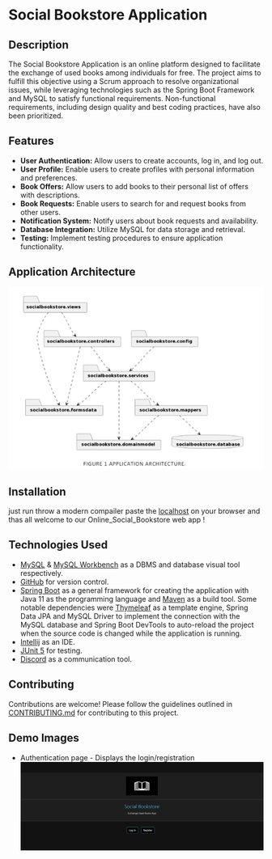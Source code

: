 # Social Bookstore Application

## Description

The Social Bookstore Application is an online platform designed to facilitate the exchange of used books among individuals for free. The project aims to fulfill this objective using a Scrum approach to resolve organizational issues, while leveraging technologies such as the Spring Boot Framework and MySQL to satisfy functional requirements. Non-functional requirements, including design quality and best coding practices, have also been prioritized.

## Features

- **User Authentication:** Allow users to create accounts, log in, and log out.
- **User Profile:** Enable users to create profiles with personal information and preferences.
- **Book Offers:** Allow users to add books to their personal list of offers with descriptions.
- **Book Requests:** Enable users to search for and request books from other users.
- **Notification System:** Notify users about book requests and availability.
- **Database Integration:** Utilize MySQL for data storage and retrieval.
- **Testing:** Implement testing procedures to ensure application functionality.

## Application Architecture

![img.png](img.png)

## Installation

just run throw a modern compailer paste the [localhost](http://localhost:8080/) on your browser and thas all welcome to our Online_Social_Bookstore web app !

## Technologies Used

*   [MySQL](https://www.mysql.com/) & [MySQL Workbench](https://www.mysql.com/products/workbench/) as a DBMS and database visual tool respectively.
*	[GitHub](https://github.com/) for version control.
*	[Spring Boot](https://spring.io/projects/spring-boot) as a general framework for creating the application with Java 11 as the programming language and [Maven](https://maven.apache.org/) as a build tool. Some notable dependencies were [Thymeleaf](https://www.thymeleaf.org/) as a template engine, Spring Data JPA and MySQL Driver to implement the connection with the MySQL database and Spring Boot DevTools to auto-reload the project when the source code is changed while the application is running.
*	[Intellij](https://www.jetbrains.com/idea/) as an IDE.
*	[JUnit 5](https://junit.org/junit5/) for testing.
*	[Discord](https://discord.com/) as a communication tool.


## Contributing

Contributions are welcome! Please follow the guidelines outlined in [CONTRIBUTING.md](link-to-contributing.md) for contributing to this project.

## Demo Images

- Authentication page - Displays the login/registration ![Screenshot 2024-05-19 195450.png](img_1.png)
  <br>

